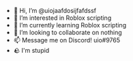 - 👋 Hi, I’m @uiojaafdosijfafdssf
- 👀 I’m interested in Roblox scripting
- 🌱 I’m currently learning Roblox scripting
- 💞️ I’m looking to collaborate on nothing
- 📫 Message me on Discord! uio#9765
- 🪨 I'm stupid

<!---
hi
--->
